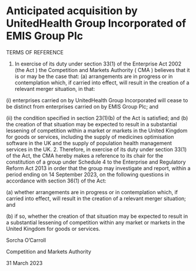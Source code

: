 # Anticipated acquisition by UnitedHealth Group Incorporated of EMIS Group Plc

TERMS OF REFERENCE

1. In exercise of its duty under section 33(1) of the Enterprise Act 2002 (the Act ) the Competition and Markets Authority ( CMA ) believes that it is or may be the case that: (a) arrangements are in progress or in contemplation which, if carried into effect, will result in the creation of a relevant merger situation, in that:

(i) enterprises carried on by UnitedHealth Group Incorporated will cease to be distinct from enterprises carried on by EMIS Group Plc; and

(ii) the condition specified in section 23(1)(b) of the Act is satisfied; and (b) the creation of that situation may be expected to result in a substantial lessening of competition within a market or markets in the United Kingdom for goods or services, including the supply of medicines optimisation software in the UK and the supply of population health management services in the UK. 2. Therefore, in exercise of its duty under section 33(1) of the Act, the CMA hereby makes a reference to its chair for the constitution of a group under Schedule 4 to the Enterprise and Regulatory Reform Act 2013 in order that the group may investigate and report, within a period ending on 14 September 2023, on the following questions in accordance with section 36(1) of the Act:

(a) whether arrangements are in progress or in contemplation which, if carried into effect, will result in the creation of a relevant merger situation; and

(b) if so, whether the creation of that situation may be expected to result in a substantial lessening of competition within any market or markets in the United Kingdom for goods or services.

Sorcha O’Carroll

Competition and Markets Authority

31 March 2023